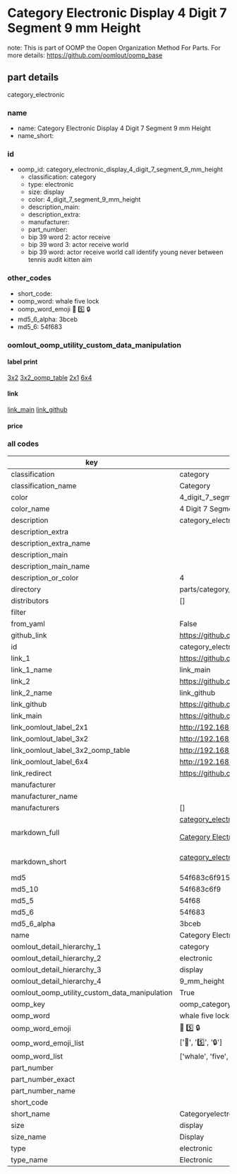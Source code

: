 # Category Electronic Display 4 Digit 7 Segment 9 mm Height  

note: This is part of OOMP the Oopen Organization Method For Parts. For more details: https://github.com/oomlout/oomp_base

##  part details
  



category_electronic



### name
* name: Category Electronic Display 4 Digit 7 Segment 9 mm Height
* name_short: 
### id
* oomp_id: category_electronic_display_4_digit_7_segment_9_mm_height
  * classification: category
  * type: electronic
  * size: display
  * color: 4_digit_7_segment_9_mm_height
  * description_main: 
  * description_extra: 
  * manufacturer: 
  * part_number: 
  * bip 39 word 2: actor receive
  * bip 39 word 3: actor receive world
  * bip 39 word: actor receive world call identify young never between tennis audit kitten aim

### other_codes
* short_code: 
* oomp_word: whale five lock
* oomp_word_emoji :whale: :five: :lock:
* md5_6_alpha: 3bceb
* md5_6: 54f683






### oomlout_oomp_utility_custom_data_manipulation
#### label print
[3x2](http://192.168.1.245:1112/?label=oomp%203bceb)
[3x2_oomp_table](http://192.168.1.108:1112/?label=oomp%203bceb)
[2x1](http://192.168.1.242:1112/?label=oomp%203bceb)
[6x4](http://192.168.1.55:1112/?label=oomp%203bceb)    

#### link

[link_main](https://github.com/oomlout/oomlout_oomp_version_1_messy/tree/main/parts/category_electronic_display_4_digit_7_segment_9_mm_height) [link_github](https://github.com/oomlout/oomlout_oomp_version_1_messy/tree/main/parts/category_electronic_display_4_digit_7_segment_9_mm_height)                             

#### price







### all codes 
| key | value |  
| --- | --- |  
| classification | category |  
| classification_name | Category |  
| color | 4_digit_7_segment_9_mm_height |  
| color_name | 4 Digit 7 Segment 9 mm Height |  
| description | category_electronic |  
| description_extra |  |  
| description_extra_name |  |  
| description_main |  |  
| description_main_name |  |  
| description_or_color | 4  |  
| directory | parts/category_electronic_display_4_digit_7_segment_9_mm_height |  
| distributors | [] |  
| filter |  |  
| from_yaml | False |  
| github_link | https://github.com/oomlout/oomlout_oomp_part_src/tree/main/parts/category_electronic_display_4_digit_7_segment_9_mm_height |  
| id | category_electronic_display_4_digit_7_segment_9_mm_height |  
| link_1 | https://github.com/oomlout/oomlout_oomp_version_1_messy/tree/main/parts/category_electronic_display_4_digit_7_segment_9_mm_height |  
| link_1_name | link_main |  
| link_2 | https://github.com/oomlout/oomlout_oomp_version_1_messy/tree/main/parts/category_electronic_display_4_digit_7_segment_9_mm_height |  
| link_2_name | link_github |  
| link_github | https://github.com/oomlout/oomlout_oomp_version_1_messy/tree/main/parts/category_electronic_display_4_digit_7_segment_9_mm_height |  
| link_main | https://github.com/oomlout/oomlout_oomp_version_1_messy/tree/main/parts/category_electronic_display_4_digit_7_segment_9_mm_height |  
| link_oomlout_label_2x1 | http://192.168.1.242:1112/?label=oomp%203bceb |  
| link_oomlout_label_3x2 | http://192.168.1.245:1112/?label=oomp%203bceb |  
| link_oomlout_label_3x2_oomp_table | http://192.168.1.108:1112/?label=oomp%203bceb |  
| link_oomlout_label_6x4 | http://192.168.1.55:1112/?label=oomp%203bceb |  
| link_redirect | https://github.com/oomlout/oomlout_oomp_version_1_messy/tree/main/parts/category_electronic_display_4_digit_7_segment_9_mm_height |  
| manufacturer |  |  
| manufacturer_name |  |  
| manufacturers | [] |  
| markdown_full | [category_electronic_display_4_digit_7_segment_9_mm_height](none)<br>[](none)<br>[Category Electronic Display 4 Digit 7 Segment 9 Mm Height](none)<br><br> |  
| markdown_short | [category_electronic_display_4_digit_7_segment_9_mm_height](none)<br><br> |  
| md5 | 54f683c6f915b2a3fd384207fb6ce015 |  
| md5_10 | 54f683c6f9 |  
| md5_5 | 54f68 |  
| md5_6 | 54f683 |  
| md5_6_alpha | 3bceb |  
| name | Category Electronic Display 4 Digit 7 Segment 9 mm Height |  
| oomlout_detail_hierarchy_1 | category |  
| oomlout_detail_hierarchy_2 | electronic |  
| oomlout_detail_hierarchy_3 | display |  
| oomlout_detail_hierarchy_4 | 9_mm_height |  
| oomlout_oomp_utility_custom_data_manipulation | True |  
| oomp_key | oomp_category_electronic_display_4_digit_7_segment_9_mm_height |  
| oomp_word | whale five lock |  
| oomp_word_emoji | :whale: :five: :lock: |  
| oomp_word_emoji_list | [':whale:', ':five:', ':lock:'] |  
| oomp_word_list | ['whale', 'five', 'lock'] |  
| part_number |  |  
| part_number_exact |  |  
| part_number_name |  |  
| short_code |  |  
| short_name | Categoryelectronic |  
| size | display |  
| size_name | Display |  
| type | electronic |  
| type_name | Electronic |  
